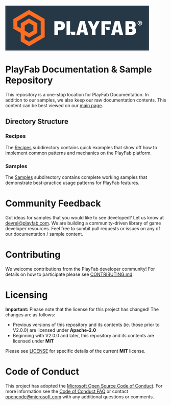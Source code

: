 ![PlayFab logo](/images/Logo_Playfab_Blue_BG.jpg "PlayFab logo")

# PlayFab Documentation & Sample Repository
This repository is a one-stop location for PlayFab Documentation. In addition to our samples, we also keep our raw documentation contents. This content can be best viewed on our [main&nbsp;page](https://api.playfab.com).

## Directory Structure

### Recipes
The [Recipes](/Recipes/) subdirectory contains quick examples that show off how to implement common patterns and mechanics on the PlayFab platform. 

### Samples
The [Samples](/Samples/) subdirectory contains complete working samples that demonstrate best-practice usage patterns for PlayFab features.

# Community Feedback
Got ideas for samples that you would like to see developed? Let us know at [devrel@playfab.com](mailto:devrel@playfab.com). We are building a community-driven library of game developer resources. Feel free to sumbit pull requests or issues on any of our documentation / sample content.

# Contributing

We welcome contributions from the PlayFab developer community! For details on how to participate please see [CONTRIBUTING.md](/CONTRIBUTING.md).

# Licensing
**Important:** Please note that the license for this project has changed! The changes are as follows:

* Previous versions of this repository and its contents (ie. those prior to V2.0.0) are licensed under **Apache-2.0**
* Beginning with V2.0.0 and later, this repository and its contents are licensed under **MIT**

Please see [LICENSE](/LICENSE) for specific details of the current **MIT** license.

# Code of Conduct
This project has adopted the [Microsoft Open Source Code of Conduct](https://opensource.microsoft.com/codeofconduct/). For more information see the [Code of Conduct FAQ](https://opensource.microsoft.com/codeofconduct/faq/) or contact [opencode@microsoft.com](mailto:opencode@microsoft.com) with any additional questions or comments.
